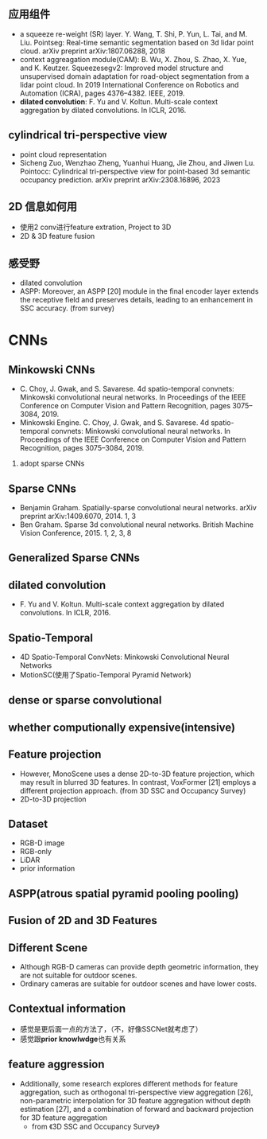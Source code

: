 ## 应用组件
- a squeeze re-weight (SR) layer. Y. Wang, T. Shi, P. Yun, L. Tai, and M. Liu. Pointseg: Real-time semantic segmentation based on 3d lidar point cloud. arXiv preprint arXiv:1807.06288, 2018
- context aggreagation module(CAM): B. Wu, X. Zhou, S. Zhao, X. Yue, and K. Keutzer. Squeezesegv2: Improved model structure and unsupervised domain adaptation for road-object segmentation from a lidar point cloud. In 2019 International Conference on Robotics and Automation (ICRA), pages 4376–4382. IEEE, 2019.
- **dilated convolution**: F. Yu and V. Koltun. Multi-scale context aggregation by dilated convolutions. In ICLR, 2016.

## cylindrical tri-perspective view
- point cloud representation
- Sicheng Zuo, Wenzhao Zheng, Yuanhui Huang, Jie Zhou, and Jiwen Lu. Pointocc: Cylindrical tri-perspective view for point-based 3d semantic occupancy prediction. arXiv preprint arXiv:2308.16896, 2023


## 2D 信息如何用
- 使用2 conv进行feature extration, Project to 3D
- 2D & 3D feature fusion

## 感受野
- dilated convolution
- ASPP: Moreover, an ASPP [20] module in the final encoder layer extends the receptive field and preserves details, leading to an enhancement in SSC accuracy. (from survey)

# CNNs 

## Minkowski CNNs
- C. Choy, J. Gwak, and S. Savarese. 4d spatio-temporal convnets: Minkowski convolutional neural networks. In Proceedings of the IEEE Conference on Computer Vision and Pattern Recognition, pages 3075–3084, 2019.
- Minkowski Engine. C. Choy, J. Gwak, and S. Savarese. 4d spatio-temporal convnets: Minkowski convolutional neural networks. In Proceedings of the IEEE Conference on Computer Vision and Pattern Recognition, pages 3075–3084, 2019.
1. adopt sparse CNNs

## Sparse CNNs
- Benjamin Graham. Spatially-sparse convolutional neural networks. arXiv preprint arXiv:1409.6070, 2014. 1, 3
- Ben Graham. Sparse 3d convolutional neural networks. British Machine Vision Conference, 2015. 1, 2, 3, 8

## Generalized Sparse CNNs
## dilated convolution

- F. Yu and V. Koltun. Multi-scale context aggregation by dilated convolutions. In ICLR, 2016.

## Spatio-Temporal
- 4D Spatio-Temporal ConvNets: Minkowski Convolutional Neural Networks
- MotionSC(使用了Spatio-Temporal Pyramid Network)
## dense or sparse convolutional
## whether computionally expensive(intensive)

## Feature projection
- However, MonoScene uses a dense 2D-to-3D feature projection, which may result in blurred 3D features. In contrast, VoxFormer [21] employs a different projection approach. (from 3D SSC and Occupancy Survey)
- 2D-to-3D projection

## Dataset
- RGB-D image
- RGB-only
- LiDAR
- prior information

## ASPP(atrous spatial pyramid pooling pooling)

## Fusion of 2D and 3D Features

## Different Scene
- Although RGB-D cameras can provide depth geometric information, they are not suitable for outdoor scenes.
- Ordinary cameras are suitable for outdoor scenes and have lower costs.

## Contextual information
- 感觉是更后面一点的方法了，（不，好像SSCNet就考虑了）
- 感觉跟**prior knowlwdge**也有关系

## feature aggression
- Additionally, some research explores different methods for feature aggregation, such as orthogonal tri-perspective view aggregation [26], non-parametric interpolation for 3D feature aggregation without depth estimation [27], and a combination of forward and backward projection for 3D feature aggregation
  - from 《3D SSC and Occupancy Survey》
  
